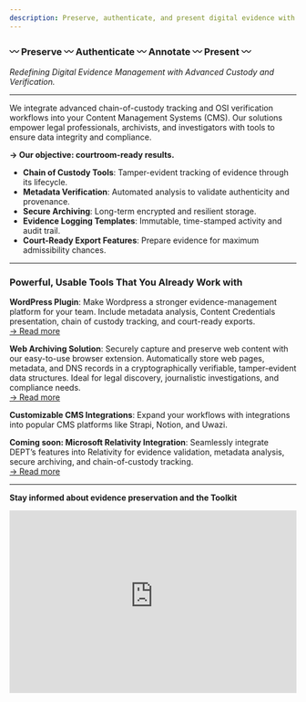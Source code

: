 ```yaml
---
description: Preserve, authenticate, and present digital evidence with advanced chain-of-custody tracking and metadata verification. Seamlessly integrate our tools into your CMS to ensure data integrity, compliance, and courtroom-ready results. Designed for legal professionals, archivists, and investigators, our solutions include secure archiving, evidence logging templates, and court-ready export features. Transform your workflows today!
---
```


### 〰️ Preserve 〰️ Authenticate 〰️ Annotate 〰️ Present 〰️

_Redefining Digital Evidence Management with Advanced Custody and Verification._

---

We integrate advanced chain-of-custody tracking and OSI verification workflows into your Content Management Systems (CMS). Our solutions empower legal professionals, archivists, and investigators with tools to ensure data integrity and compliance.

**→ Our objective: courtroom-ready results.**

- **Chain of Custody Tools**: Tamper-evident tracking of evidence through its lifecycle.
- **Metadata Verification**: Automated analysis to validate authenticity and provenance.
- **Secure Archiving**: Long-term encrypted and resilient storage.
- **Evidence Logging Templates**: Immutable, time-stamped activity and audit trail.
- **Court-Ready Export Features**: Prepare evidence for maximum admissibility chances.

---

### **Powerful, Usable Tools That You Already Work with**

**WordPress Plugin**: Make Wordpress a stronger evidence-management platform for your team. Include metadata analysis, Content Credentials presentation, chain of custody tracking, and court-ready exports.  
[→ Read more](./tools/wordpress-plugin.md)

**Web Archiving Solution**: Securely capture and preserve web content with our easy-to-use browser extension. Automatically store web pages, metadata, and DNS records in a cryptographically verifiable, tamper-evident data structures. Ideal for legal discovery, journalistic investigations, and compliance needs.  
[→ Read more](./tools/webpage-archiving.md)

**Customizable CMS Integrations**: Expand your workflows with integrations into popular CMS platforms like Strapi, Notion, and Uwazi.

**Coming soon: Microsoft Relativity Integration**: Seamlessly integrate DEPT’s features into Relativity for evidence validation, metadata analysis, secure archiving, and chain-of-custody tracking.  
[→ Read more](./tools/microsoft-relativity.md)

---

**Stay informed about evidence preservation and the Toolkit**

<iframe src="https://digitalevidencetoolkit.substack.com/embed" width="100%" height="320" style="border:0px solid #EEE; background:white;" frameborder="0" scrolling="no"></iframe>
